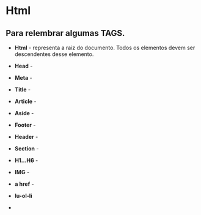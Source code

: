 # Html

## Para relembrar algumas TAGS.

- **Html** - representa a raiz do documento. Todos os elementos devem ser descendentes desse elemento.

- **Head** - 

- **Meta** - 

- **Title** - 

- **Article** - 

- **Aside** -

- **Footer** -

- **Header** -

- **Section** -

- **H1...H6** -

- **IMG** - 

- **a href** - 

- **lu-ol-li** 

- 

